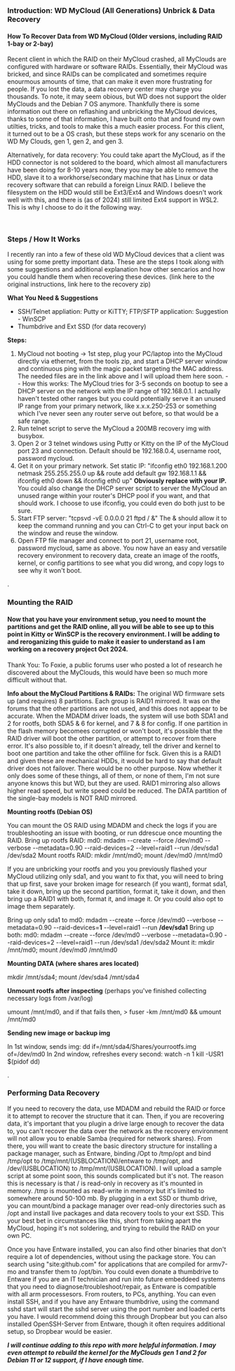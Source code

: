 
### Introduction: WD MyCloud (All Generations) Unbrick & Data Recovery
#### How To Recover Data from WD MyCloud (Older versions, including RAID 1-bay or 2-bay)
Recent client in which the RAID on their MyCloud crashed, all MyClouds are configured with hardware or software RAIDs. Essentially, their MyCloud was bricked, and since RAIDs can be complicated and sometimes require enourmous amounts of time, that can make it even more frustrating for people. If you lost the data, a data recovery center may charge you thousands. To note, it may seem obious, but WD does not support the older MyClouds and the Debian 7 OS anymore. Thankfully there is some information out there on reflashing and unbricking the MyCloud devices, thanks to some of that information, I have built onto that and found my own utilties, tricks, and tools to make this a much easier process. For this client, it turned out to be a OS crash, but these steps work for any scenario on the WD My Clouds, gen 1, gen 2, and gen 3.

Alternatively, for data recovery: You could take apart the MyCloud, as if the HDD connector is not soldered to the board, which almost all manufacturers have been doing for 8-10 years now, they you may be able to remove the HDD, slave it to a workhorse/secondary machine that has Linux or data recovery software that can rebuild a foreign Linux RAID. I believe the filesystem on the HDD would still be Ext3/Ext4 and Windows doesn't work well with this, and there is (as of 2024) still limited Ext4 support in WSL2. This is why I choose to do it the following way. 

<br/>

### Steps / How It Works
I recently ran into a few of these old WD MyCloud devices that a client was using for some pretty important data. These are the steps I took along with some suggestions and additional explanation how other sencarios and how you could handle them when recovering these devices.
(link here to the original instructions, link here to the recovery zip)

**What You Need & Suggestions**
* SSH/Telnet appliation: Putty or KiTTY; FTP/SFTP application: Suggestion - WinSCP
* Thumbdrive and Ext SSD (for data recovery)

**Steps:**

1. MyCloud not booting -> 1st step, plug your PC/laptop into the MyCloud directly via ethernet, from the tools zip, and start a DHCP server window and continuous ping with the magic packet targeting the MAC address. The needed files are in the link above and I will upload them here soon.
-- How this works: The MyCloud tries for 3-5 seconds on bootup to see a DHCP server on the network with the IP range of 192.168.0.1. I actually haven't tested other ranges but you could potentially serve it an unused IP range from your primary network, like x.x.x.250-253 or something which I've never seen any router serve out before, so that would be a safe range.
2. Run telnet script to serve the MyCloud a 200MB recovery img with busybox.
3. Open 2 or 3 telnet windows using Putty or Kitty on the IP of the MyCloud port 23 and connection. Default should be 192.168.0.4, username root, password mycloud.
4. Get it on your primary network. Set static IP: "ifconfig eth0 192.168.1.200 netmask 255.255.255.0 up && route add default gw 192.168.1.1 && ifconfig eth0 down && ifconfig eth0 up" **Obviously replace with your IP.** You could also change the DHCP server script to server the MyCloud an unused range within your router's DHCP pool if you want, and that should work. I choose to use ifconfig, you could even do both just to be sure.
5. Start FTP server: "tcpsvd -vE 0.0.0.0 21 ftpd / &" The & should allow it to keep the command running and you can Ctrl-C to get your input back on the window and reuse the window.
6. Open FTP file manager and connect to port 21, username root, password mycloud, same as above. You now have an easy and versatile recovery environment to recovery data, create an image of the rootfs, kernel, or config partitions to see what you did wrong, and copy logs to see why it won't boot. 

.

### Mounting the RAID
#### Now that you have your environment setup, you need to mount the partitions and get the RAID online, all you will be able to see up to this point in Kitty or WinSCP is the recovery environment. I will be adding to and reroganizing this guide to make it easier to understand as I am working on a recovery project Oct 2024.
Thank You: To Foxie, a public forums user who posted a lot of research he discovered about the MyClouds, this would have been so much more difficult without that. 

**Info about the MyCloud Partitions & RAIDs:** The original WD firmware sets up (and requires) 8 partitions. Each group is RAID1 mirrored. It was on the forums that the other partitions are not used, and this does not appear to be accurate. When the MDADM driver loads, the system will use both SDA1 and 2 for rootfs, both SDA5 & 6 for kernel, and 7 & 8 for config. If one partition in the flash memory becomees corrupted or won't boot, it's possible that the RAID driver will boot the other partition, or attempt to recover from there error. It's also possible to, if it doesn't already, tell the driver and kernel to boot one partition and take the other offiline for fsck. Given this is a RAID1 and given these are mechanical HDDs, it would be hard to say that default driver does not failover. There would be no other purpose. Now whether it only does some of these things, all of them, or none of them, I'm not sure anyone knows this but WD, but they are used. RAID1 mirroring also allows higher read speed, but write speed could be reduced. The DATA partition of the single-bay models is NOT RAID mirrored.

**Mounting rootfs (Debian OS)**

You can mount the OS RAID using MDADM and check the logs if you are troubleshooting an issue with booting, or run ddrescue once mounting the RAID. 
Bring up rootfs RAID: md0: mdadm --create --force /dev/md0 --verbose --metadata=0.90 --raid-devices=2 --level=raid1 --run /dev/sda1 /dev/sda2
Mount rootfs RAID: mkdir /mnt/md0; mount /dev/md0 /mnt/md0

If you are unbricking your rootfs and you you previously flashed your MyCloud utilizing only sda1, and you want to fix that, you will need to bring that up first, save your broken image for research (if you want), format sda1, take it down, bring up the second partition, format it, take it down, and then bring up a RAID1 with both, format it, and image it. Or you could also opt to image them separately.

Bring up only sda1 to md0: mdadm --create --force /dev/md0 --verbose --metadata=0.90 --raid-devices=**1** --level=raid1 --run **/dev/sda1**
Bring up both: md0: mdadm --create --force /dev/md0 --verbose --metadata=0.90 --raid-devices=2 --level=raid1 --run /dev/sda1 /dev/sda2
Mount it: mkdir /mnt/md0; mount /dev/md0 /mnt/md0

**Mounting DATA (where shares ares located)**

mkdir /mnt/sda4; mount /dev/sda4 /mnt/sda4

**Unmount rootfs after inspecting**
(perhaps you've finished collecting necessary logs from /var/log)

umount /mnt/md0, and if that fails then,
    >  fuser -km /mnt/md0 && umount /mnt/md0

**Sending new image or backup img**

In 1st window, sends img: dd if=/mnt/sda4/Shares/yourrootfs.img of=/dev/md0 
In 2nd window, refreshes every second: watch -n 1 kill -USR1 $(pidof dd)

.

### Performing Data Recovery
If you need to recovery the data, use MDADM and rebuild the RAID or force it to attempt to recover the structure that it can. Then, if you are recovering data, it's important that you plugin a drive large enough to recover the data to, you can't recover the data over the network as the recovery environment will not allow you to enable Samba (required for network shares). From there, you will want to create the basic directory structure for installing a package manager, such as Entware, binding /Opt to /tmp/opt and bind /tmp/opt to /tmp/mnt/(USBLOCATION)/entware to /tmp/opt, and /dev/(USBLOCATION) to /tmp/mnt/(USBLOCATION). I will upload a sample script at some point soon, this sounds complicated but it's not. The reason this is necessary is that / is read-only in recovery as it's mounted in memory. /tmp is mounted as read-write in memory but it's limited to somewhere around 50-100 mb. By plugging in a ext SSD or thumb drive, you can mount/bind a package manager over read-only directories such as /opt and install live packages and data recovery tools to your ext SSD. This your best bet in circumstances like this, short from taking apart the MyCloud, hoping it's not soldering, and trying to rebuild the RAID on your own PC. 

Once you have Entware installed, you can also find other binaries that don't require a lot of dependencies, without using the package store. You can search using "site:github.com" for applications that are compiled for armv7-mo and transfer them to /opt/bin. You could even donate a thumbdrive to Entware if you are an IT technician and run into future embeddeed systems that you need to diagnose/troubleshoot/repair, as Entware is compatible with all arm processesors. From routers, to PCs, anything. You can even install SSH, and if you have any Entware thumbdrive, using the command sshd start will start the sshd server using the port number and loaded certs you have. I would recommend doing this through Dropbear but you can also installed OpenSSH-Server from Entware, though it often requires additional setup, so Dropbear would be easier. 

***I will continue adding to this repo with more helpful information. I may even attempt to rebuild the kernel for the MyClouds gen 1 and 2 for Debian 11 or 12 support, if I have enough time.***
